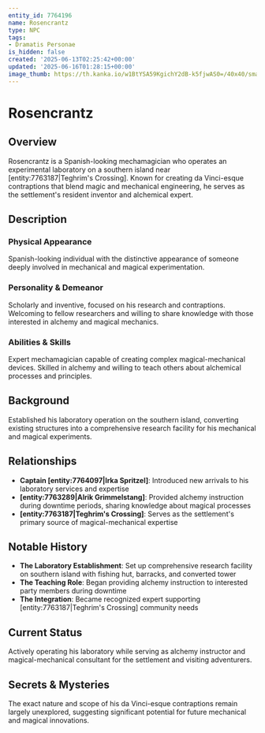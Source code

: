 ```yaml
---
entity_id: 7764196
name: Rosencrantz
type: NPC
tags:
- Dramatis Personae
is_hidden: false
created: '2025-06-13T02:25:42+00:00'
updated: '2025-06-16T01:28:15+00:00'
image_thumb: https://th.kanka.io/w1BtYSA59KgichY2dB-k5fjwAS0=/40x40/smart/src/campaigns/322885/9f0da608-732b-43b9-bdb5-335992506216.png
---
```


# Rosencrantz

## Overview

Rosencrantz is a Spanish-looking mechamagician who operates an experimental laboratory on a southern island near [entity:7763187|Teghrim's Crossing]. Known for creating da Vinci-esque contraptions that blend magic and mechanical engineering, he serves as the settlement's resident inventor and alchemical expert.

## Description

### Physical Appearance

Spanish-looking individual with the distinctive appearance of someone deeply involved in mechanical and magical experimentation.

### Personality & Demeanor

Scholarly and inventive, focused on his research and contraptions. Welcoming to fellow researchers and willing to share knowledge with those interested in alchemy and magical mechanics.

### Abilities & Skills

Expert mechamagician capable of creating complex magical-mechanical devices. Skilled in alchemy and willing to teach others about alchemical processes and principles.

## Background

Established his laboratory operation on the southern island, converting existing structures into a comprehensive research facility for his mechanical and magical experiments.

## Relationships

- **Captain [entity:7764097|Irka Spritzel]**: Introduced new arrivals to his laboratory services and expertise
- **[entity:7763289|Alrik Grimmelstang]**: Provided alchemy instruction during downtime periods, sharing knowledge about magical processes
- **[entity:7763187|Teghrim's Crossing]**: Serves as the settlement's primary source of magical-mechanical expertise

## Notable History

- **The Laboratory Establishment**: Set up comprehensive research facility on southern island with fishing hut, barracks, and converted tower
- **The Teaching Role**: Began providing alchemy instruction to interested party members during downtime
- **The Integration**: Became recognized expert supporting [entity:7763187|Teghrim's Crossing] community needs

## Current Status

Actively operating his laboratory while serving as alchemy instructor and magical-mechanical consultant for the settlement and visiting adventurers.

## Secrets & Mysteries

The exact nature and scope of his da Vinci-esque contraptions remain largely unexplored, suggesting significant potential for future mechanical and magical innovations.